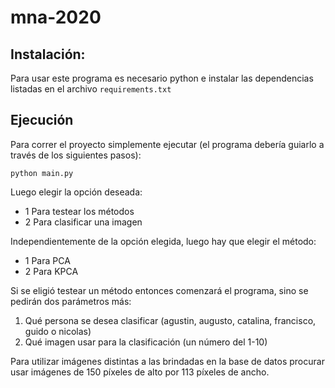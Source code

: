 # mna-2020

## Instalación:

Para usar este programa es necesario python e instalar las dependencias listadas en el
archivo ```requirements.txt```

## Ejecución

Para correr el proyecto simplemente ejecutar (el programa debería guiarlo a través de los siguientes pasos):
```
python main.py
```
Luego elegir la opción deseada:
* 1 Para testear los métodos
* 2 Para clasificar una imagen

Independientemente de la opción elegida, luego hay que elegir el método:
* 1 Para PCA
* 2 Para KPCA

Si se eligió testear un método entonces comenzará el programa, sino se pedirán dos parámetros más:
1. Qué persona se desea clasificar (agustin, augusto, catalina, francisco, guido o nicolas)
2. Qué imagen usar para la clasificación (un número del 1-10)

Para utilizar imágenes distintas a las brindadas en la base de datos procurar usar imágenes de 150 píxeles de alto por 113 píxeles de ancho.
